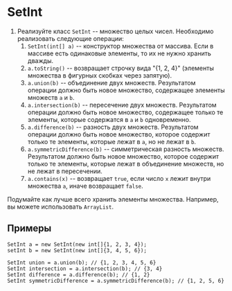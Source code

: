 # SetInt

1. Реализуйте класс `SetInt` -- множество целых чисел.
   Необходимо реализовать следующие операции:
   1. `SetInt(int[] a)` -- конструктор множества от массива. Если в массиве есть одинаковые элементы, то их не нужно хранить дважды.
   2. `a.toString()` -- возвращает строчку вида "{1, 2, 4}" (элементы множества в фигурных скобках через запятую).
   3. `a.union(b)` -- объединение двух множеств. Результатом операции должно быть новое множество, содержащее элементы множеств `a` и `b`.
   4. `a.intersection(b)` -- пересечение двух множеств. Результатом операции должно быть новое множество, содержащее только те элементы, которые содержатся в `a` и `b` одновременно.
   5. `a.difference(b)` -- разность двух множеств. Результатом операции должно быть новое множество, которое содержит только те элементы, которые лежат в `a`, но не лежат в `b`.
   6. `a.symmetricDifference(b)` -- симметрическая разность множеств. Результатом должно быть новое множество, которое содержит только те элементы, которые лежат в объединение множеств, но не лежат в пересечении.
   7. `a.contains(x)` -- возвращает `true`, если число `x` лежит внутри множества `a`, иначе возвращает `false`. 

Подумайте как лучше всего хранить элементы множества. Например, вы можете использовать `ArrayList`.

## Примеры

    SetInt a = new SetInt(new int[]{1, 2, 3, 4});
    setInt b = new SetInt(new int[]{3, 4, 5, 6});

    SetInt union = a.union(b); // {1, 2, 3, 4, 5, 6}
    SetInt intersection = a.intersection(b); // {3, 4}
    SetInt difference = a.difference(b); // {1, 2}
    SetInt symmetricDifference = a.symmetricDifference(b); // {1, 2, 5, 6}
    